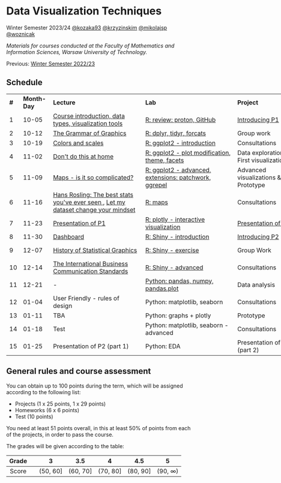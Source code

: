 # Data Visualization Techniques

Winter Semester 2023/24 [@kozaka93](https://github.com/kozaka93) [@krzyzinskim](https://github.com/krzyzinskim) [@mikolajsp](https://github.com/mikolajsp) [@woznicak](https://github.com/woznicak)

*Materials for courses conducted at the Faculty of Mathematics and Information Sciences, Warsaw University of Technology.*

Previous: [Winter Semester 2022/23](https://github.com/MI2-Education/2023Z-DataVisualizationTechniques)

## Schedule

<div class="tg-wrap"><table style="undefined;table-layout: fixed; width: 865px">
<colgroup>
<col style="width: 25px">
<col style="width: 80px">
<col style="width: 250px">
<col style="width: 250px">
<col style="width: 160px">
<col style="width: 100px">
</colgroup>
<tbody>
  <tr>
    <td><b>#</b></td>
    <td><b>Month-Day</b></td>
    <td><b>Lecture</b></td>
    <td><b>Lab</b></td>
    <td><b>Project</b></td>
    <td><b>Points</b></td>
  </tr>
  <tr>
    <td rowspan="2">1</td>
    <td rowspan="2">10-05</td>
    <td rowspan="2"><a href="https://github.com/kozaka93/2023Z-DataVisualizationTechniques/blob/main/lectures/L1-course-introduction.pdf">Course introduction, </a><a href="https://github.com/kozaka93/2023Z-DataVisualizationTechniques/blob/main/lectures/L1-Intro.pdf">data types, visualization tools</a></td>
    <td rowspan="2"><a href="https://github.com/kozaka93/2023Z-DataVisualizationTechniques/tree/main/labs/lab1">R: review: proton, GitHub</a></td>
    <td rowspan="2"><a href="https://github.com/kozaka93/2023Z-DataVisualizationTechniques/tree/main/projects/project1">Introducing P1</td>
    <td rowspan="2"></td>
  </tr>
  <tr>
  </tr>
  <tr>
    <td rowspan="2">2</td>
    <td rowspan="2">10-12</td>
    <td rowspan="2"><a href="https://github.com/kozaka93/2023Z-DataVisualizationTechniques/blob/main/lectures/L2-gramatyka.pdf">The Grammar of Graphics</a></td>
    <td rowspan="2"><a href="https://github.com/kozaka93/2023Z-DataVisualizationTechniques/tree/main/labs/lab2">R: dplyr, tidyr, forcats</a></td>
    <td rowspan="2">Group work</td>
    <td rowspan="2">P1 (1p)</td>
  </tr>
  <tr>
  </tr>
  <tr>
    <td rowspan="2">3</td>
    <td rowspan="2">10-19</td>
    <td rowspan="2"><a href="https://github.com/kozaka93/2023Z-DataVisualizationTechniques/blob/main/lectures/L3-kolory-skale.pdf">Colors and scales</a></td>
    <td rowspan="2"><a href="https://github.com/kozaka93/2023Z-DataVisualizationTechniques/tree/main/labs/lab3">R: ggplot2 - introduction</a></td>
    <td rowspan="2">Consultations</td>
    <td rowspan="2"><a href="https://github.com/kozaka93/2023Z-DataVisualizationTechniques/issues/69">HW1 </a>(6p)</td>
  </tr>
  <tr>
  </tr>
  <tr>
    <td rowspan="2">4</td>
    <td rowspan="2">11-02</td>
    <td rowspan="2"><a href="https://github.com/kozaka93/2023Z-DataVisualizationTechniques/blob/main/lectures/L4-mistakes.pdf">Don't do this at home</a></td>
    <td rowspan="2"><a href="https://github.com/kozaka93/2023Z-DataVisualizationTechniques/tree/main/labs/lab4">R: ggplot2 - plot modification, theme, facets</a></td>
    <td rowspan="2">Data exploration &amp; First visualizations</td>
    <td rowspan="2">P1 (2p)</td>
  </tr>
  <tr>
  </tr>
  <tr>
    <td rowspan="2">5</td>
    <td rowspan="2">11-09</td>
    <td rowspan="2"><a href="https://github.com/kozaka93/2023Z-DataVisualizationTechniques/blob/main/lectures/L5-maps.pdf">Maps - is it so complicated?</a></td>
    <td rowspan="2"><a href="https://github.com/kozaka93/2023Z-DataVisualizationTechniques/tree/main/labs/lab5">R: ggplot2 - advanced, extensions: patchwork, ggrepel</a></td>
    <td rowspan="2">Advanced visualizations &amp; Prototype</td>
    <td rowspan="2">P1 (2p)<br><a href="https://github.com/kozaka93/2023Z-DataVisualizationTechniques/issues/151">HW2 </a> (6p)</td>
  </tr>
  <tr>
  </tr>
  <tr>
    <td rowspan="2">6</td>
    <td rowspan="2">11-16</td>
    <td rowspan="2"><a href="https://www.ted.com/talks/hans_rosling_the_best_stats_you_ve_ever_seen" >Hans Rosling: The best stats you've ever seen </a>, <a href="https://www.ted.com/talks/hans_rosling_let_my_dataset_change_your_mindset?autoplay=true&muted=true">Let my dataset change your mindset </a></td>
    <td rowspan="2"><a href="https://github.com/kozaka93/2023Z-DataVisualizationTechniques/tree/main/labs/lab6">R: maps</a></td>
    <td rowspan="2">Consultations</td>
    <td rowspan="2"></td>
  </tr>
  <tr>
  </tr>
  <tr>
    <td rowspan="2">7</td>
    <td rowspan="2">11-23</td>
    <td rowspan="2"><a href="https://github.com/kozaka93/2023Z-DataVisualizationTechniques/tree/main/projects/project1">Presentation of P1</a></td>
    <td rowspan="2"><a href="https://github.com/kozaka93/2023Z-DataVisualizationTechniques/tree/main/labs/lab7">R: plotly - interactive visualization</a></td>
    <td rowspan="2"><a href="https://github.com/kozaka93/2023Z-DataVisualizationTechniques/tree/main/projects/project1">Presentation of P1</a></td>
    <td rowspan="2"><a href="https://github.com/kozaka93/2023Z-DataVisualizationTechniques/issues/240">HW3 </a>(6p)<br>P1 (20p)</td>
  </tr>
  <tr>
  </tr>
  <tr>
    <td rowspan="2">8</td>
    <td rowspan="2">11-30</td>
    <td rowspan="2"><a href="https://github.com/kozaka93/2023Z-DataVisualizationTechniques/blob/main/lectures/L8-dashboard.pdf">Dashboard</a></td>
    <td rowspan="2"><a href="https://github.com/kozaka93/2023Z-DataVisualizationTechniques/tree/main/labs/lab8">R: Shiny - introduction</a></td>
    <td rowspan="2"><a href="https://github.com/kozaka93/2023Z-DataVisualizationTechniques/tree/main/projects/project2">Introducing P2</a></td>
    <td rowspan="2"></td>
  </tr>
  <tr>
  </tr>
  <tr>
    <td rowspan="2">9</td>
    <td rowspan="2">12-07</td>
    <td rowspan="2"><a href="https://github.com/kozaka93/2023Z-DataVisualizationTechniques/blob/main/lectures/L9-history.pdf">History of Statistical Graphics</a></td>
    <td rowspan="2"><a href="https://github.com/kozaka93/2023Z-DataVisualizationTechniques/tree/main/labs/lab9">R: Shiny - exercise</a></td>
    <td rowspan="2">Group Work</td>
    <td rowspan="2"><a href="https://github.com/kozaka93/2023Z-DataVisualizationTechniques/issues/338">HW4 </a>(6p)<br>P2 (1p)</td>
  </tr>
  <tr>
  </tr>
  <tr>
    <td rowspan="2">10</td>
    <td rowspan="2">12-14</td>
    <td rowspan="2"><a href="https://github.com/kozaka93/2023Z-DataVisualizationTechniques/blob/main/lectures/L10-ibcs.pdf">The International Business Communication Standards</a></td>
    <td rowspan="2"><a href="https://github.com/kozaka93/2023Z-DataVisualizationTechniques/tree/main/labs/lab10">R: Shiny - advanced</a></td>
    <td rowspan="2">Consultations</td>
    <td rowspan="2"></td>
  </tr>
  <tr>
  </tr>
  <tr>
    <td rowspan="2">11</td>
    <td rowspan="2">12-21</td>
    <td rowspan="2">-</td>
    <td rowspan="2"><a href="https://github.com/kozaka93/2023Z-DataVisualizationTechniques/tree/main/labs/lab11">Python: pandas, numpy, pandas.plot</a></td>
    <td rowspan="2">Data analysis</td>
    <td rowspan="2">P2 (2p)</td>
  </tr>
  <tr>
  </tr>
  <tr>
    <td rowspan="2">12</td>
    <td rowspan="2">01-04</td>
    <td rowspan="2">User Friendly - rules of design</td>
    <td rowspan="2">Python: matplotlib, seaborn</td>
    <td rowspan="2">Consultations</td>
    <td rowspan="2"><a href="https://github.com/kozaka93/2023Z-DataVisualizationTechniques/issues/408">HW5 </a>(6p)</td>
  </tr>
  <tr>
  </tr>
  <tr>
    <td rowspan="2">13</td>
    <td rowspan="2">01-11</td>
    <td rowspan="2">TBA</td>
    <td rowspan="2">Python: graphs + plotly</td>
    <td rowspan="2">Prototype</td>
    <td rowspan="2">P2 (2p)</td>
  </tr>
  <tr>
  </tr>
  <tr>
    <td rowspan="2">14</td>
    <td rowspan="2">01-18</td>
    <td rowspan="2">Test</td>
    <td rowspan="2">Python: matplotlib, seaborn - advanced</td>
    <td rowspan="2">Consultations</td>
    <td rowspan="2">HW6 (6p)<br>T (10p)</td>
  </tr>
  <tr>
  </tr>
  <tr>
    <td rowspan="2">15</td>
    <td rowspan="2">01-25</td>
    <td rowspan="2">Presentation of P2 (part 1)</td>
    <td rowspan="2">Python: EDA</td>
    <td rowspan="2">Presentation of P2 (part 2)</td>
    <td rowspan="2">P2 (24p)</td>
  </tr>
  <tr>
  </tr>
</tbody>
</table></div>


## General rules and course assessment

You can obtain up to 100 points during the term, which will be assigned according to the following list:

- Projects (1 x 25 points, 1 x 29 points)
- Homeworks (6 x 6 points)
- Test (10 points) 

You need at least 51 points overall, in this at least 50% of points from each of the projects, in order to pass the course.

The grades will be given according to the table:

| Grade |  | 3 | 3.5 | 4 | 4.5 | 5 |
|:---:| :---: |:---:|:---:|:---:|:---:|:---:|
| Score |  | (50, 60] | (60, 70] | (70, 80] | (80, 90] | (90, ∞) |




